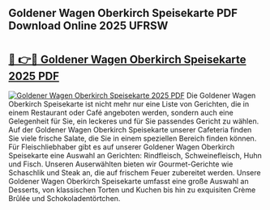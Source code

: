 ## Goldener Wagen Oberkirch Speisekarte PDF Download Online 2025 UFRSW

# <h2><a href="http://gcck5g3.nevu.top/?p=Goldener+Wagen+Oberkirch+Speisekarte">🔗 👉🔴 Goldener Wagen Oberkirch Speisekarte 2025 PDF</a></h2>

[![Goldener Wagen Oberkirch Speisekarte 2025 PDF](https://i.imgur.com/dBaPXMq.png)](http://gcck5g3.nevu.top/?p=Goldener+Wagen+Oberkirch+Speisekarte)
Die Goldener Wagen Oberkirch Speisekarte ist nicht mehr nur eine Liste von Gerichten, die in einem Restaurant oder Café angeboten werden, sondern auch eine Gelegenheit für Sie, ein leckeres und für Sie passendes Gericht zu wählen. Auf der Goldener Wagen Oberkirch Speisekarte unserer Cafeteria finden Sie viele frische Salate, die Sie in einem speziellen Bereich finden können. Für Fleischliebhaber gibt es auf unserer Goldener Wagen Oberkirch Speisekarte eine Auswahl an Gerichten: Rindfleisch, Schweinefleisch, Huhn und Fisch. Unseren Auserwählten bieten wir Gourmet-Gerichte wie Schaschlik und Steak an, die auf frischem Feuer zubereitet werden. Unsere Goldener Wagen Oberkirch Speisekarte umfasst eine große Auswahl an Desserts, von klassischen Torten und Kuchen bis hin zu exquisiten Crème Brûlée und Schokoladentörtchen.
